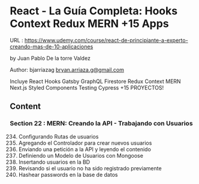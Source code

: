 # React - La Guía Completa: Hooks Context Redux MERN +15 Apps

URL : https://www.udemy.com/course/react-de-principiante-a-experto-creando-mas-de-10-aplicaciones

by Juan Pablo De la torre Valdez

Author: bjarriazag <bryan.arriaza.g@gmail.com>

Incluye React Hooks Gatsby GraphQL Firestore Redux Context MERN Next.js Styled Components Testing Cypress +15 PROYECTOS!

## Content

### Section 22 : MERN: Creando la API - Trabajando con Usuarios

234. Configurando Rutas de usuarios
235. Agregando el Controlador para crear nuevos usuarios
236. Enviando una petición a la API y leyendo el contenido
237. Definiendo un Modelo de Usuarios con Mongoose
238. Insertando usuarios en la BD
239. Revisando si el usuario no ha sido registrado previamente
240. Hashear passwords en la base de datos
